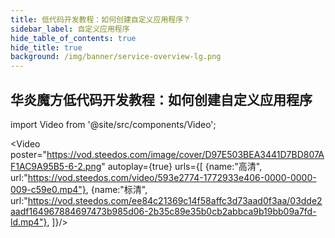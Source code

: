 ```yaml
---
title: 低代码开发教程：如何创建自定义应用程序？
sidebar_label: 自定义应用程序
hide_table_of_contents: true
hide_title: true
background: /img/banner/service-overview-lg.png
---
```


## 华炎魔方低代码开发教程：如何创建自定义应用程序

import Video from '@site/src/components/Video';

<Video 
    poster="https://vod.steedos.com/image/cover/D97E503BEA3441D7BD807AF1AC9A95B5-6-2.png"
    autoplay={true}
    urls={[
        {name:"高清", url:"https://vod.steedos.com/video/593e2774-1772933e406-0000-0000-009-c59e0.mp4"},
        {name:"标清", url:"https://vod.steedos.com/ee84c21369c14f58affc3d73aad0f3aa/03dde2aadf164967884697473b985d06-2b35c89e35b0cb2abbca9b19bb09a7fd-ld.mp4"},
    ]}/>
